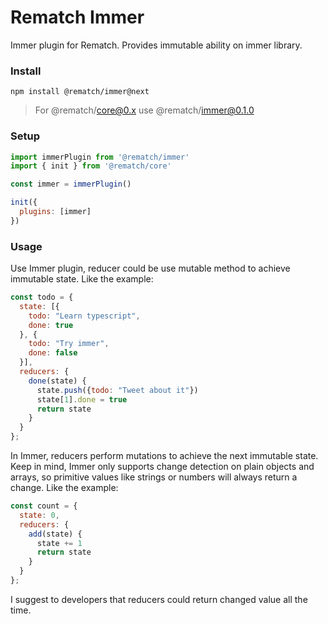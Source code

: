 # Rematch Immer

Immer plugin for Rematch. Provides immutable ability on immer library.

### Install

```
npm install @rematch/immer@next
```

> For @rematch/core@0.x use @rematch/immer@0.1.0

### Setup

```js
import immerPlugin from '@rematch/immer'
import { init } from '@rematch/core'

const immer = immerPlugin()

init({
  plugins: [immer]
})
```

### Usage

Use Immer plugin, reducer could be use mutable method to achieve immutable state. Like the example:

```js
const todo = {
  state: [{
    todo: "Learn typescript",
    done: true
  }, {
    todo: "Try immer",
    done: false
  }],
  reducers: {
    done(state) {
      state.push({todo: "Tweet about it"})
      state[1].done = true
      return state
    }
  }
};
```

In Immer, reducers perform mutations to achieve the next immutable state. Keep in mind, Immer only supports change detection on plain objects and arrays, so primitive values like strings or numbers will always return a change. Like the example:

```js
const count = {
  state: 0,
  reducers: {
    add(state) {
      state += 1
      return state
    }
  }
};
```

I suggest to developers that reducers could return changed value all the time.

